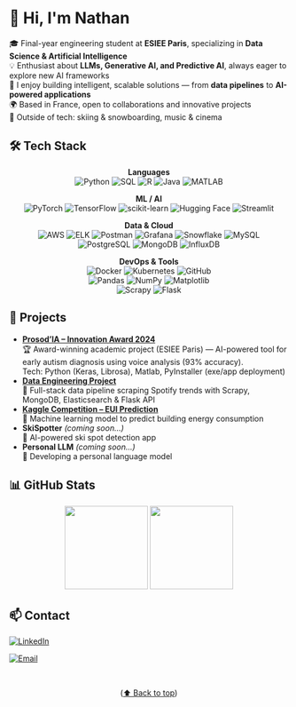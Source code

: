 # 👋 Hi, I'm Nathan  

<!-- 
<div align="center">

![visitors](https://visitor-badge.laobi.icu/badge?page_id=NathanLecoin.NathanLecoin)

</div>
-->


🎓 Final-year engineering student at **ESIEE Paris**, specializing in **Data Science & Artificial Intelligence**  
💡 Enthusiast about **LLMs, Generative AI, and Predictive AI**, always eager to explore new AI frameworks  
🚀 I enjoy building intelligent, scalable solutions — from **data pipelines** to **AI-powered applications**  
🌍 Based in France, open to collaborations and innovative projects  
🎿 Outside of tech: skiing & snowboarding, music & cinema  


## 🛠️ Tech Stack  

<div align="center">

**Languages**  
![Python](https://img.shields.io/badge/Python-3776AB?style=for-the-badge&logo=python&logoColor=white) ![SQL](https://img.shields.io/badge/SQL-336791?style=for-the-badge&logo=postgresql&logoColor=white) ![R](https://img.shields.io/badge/R-276DC3?style=for-the-badge&logo=r&logoColor=white) 
![Java](https://img.shields.io/badge/Java-007396?style=for-the-badge&logo=java&logoColor=white) ![MATLAB](https://img.shields.io/badge/MATLAB-0076A8?style=for-the-badge&logo=mathworks&logoColor=white)  

**ML / AI**  
![PyTorch](https://img.shields.io/badge/PyTorch-EE4C2C?style=for-the-badge&logo=pytorch&logoColor=white) ![TensorFlow](https://img.shields.io/badge/TensorFlow-FF6F00?style=for-the-badge&logo=tensorflow&logoColor=white) ![scikit-learn](https://img.shields.io/badge/scikit--learn-F7931E?style=for-the-badge&logo=scikit-learn&logoColor=white) 
![Hugging Face](https://img.shields.io/badge/HuggingFace-FFD21E?style=for-the-badge&logo=huggingface&logoColor=black) ![Streamlit](https://img.shields.io/badge/Streamlit-FF4B4B?style=for-the-badge&logo=streamlit&logoColor=white)  

**Data & Cloud**  
![AWS](https://img.shields.io/badge/AWS-232F3E?style=for-the-badge&logo=amazon-aws&logoColor=white) ![ELK](https://img.shields.io/badge/ELK-005571?style=for-the-badge&logo=elastic&logoColor=white) ![Postman](https://img.shields.io/badge/Postman-FF6C37?style=for-the-badge&logo=postman&logoColor=white)
![Grafana](https://img.shields.io/badge/Grafana-F46800?style=for-the-badge&logo=grafana&logoColor=white)  ![Snowflake](https://img.shields.io/badge/Snowflake-29B5E8?style=for-the-badge&logo=snowflake&logoColor=white) ![MySQL](https://img.shields.io/badge/MySQL-4479A1?style=for-the-badge&logo=mysql&logoColor=white)  
![PostgreSQL](https://img.shields.io/badge/PostgreSQL-336791?style=for-the-badge&logo=postgresql&logoColor=white)  ![MongoDB](https://img.shields.io/badge/MongoDB-47A248?style=for-the-badge&logo=mongodb&logoColor=white)  ![InfluxDB](https://img.shields.io/badge/InfluxDB-22ADF6?style=for-the-badge&logo=influxdb&logoColor=white)  

**DevOps & Tools**  
![Docker](https://img.shields.io/badge/Docker-2496ED?style=for-the-badge&logo=docker&logoColor=white)  ![Kubernetes](https://img.shields.io/badge/Kubernetes-326CE5?style=for-the-badge&logo=kubernetes&logoColor=white)  ![GitHub](https://img.shields.io/badge/GitHub-181717?style=for-the-badge&logo=github&logoColor=white)  
![Pandas](https://img.shields.io/badge/Pandas-150458?style=for-the-badge&logo=pandas&logoColor=white)  ![NumPy](https://img.shields.io/badge/NumPy-013243?style=for-the-badge&logo=numpy&logoColor=white)  ![Matplotlib](https://img.shields.io/badge/Matplotlib-11557c?style=for-the-badge&logo=plotly&logoColor=white)  
![Scrapy](https://img.shields.io/badge/Scrapy-60A839?style=for-the-badge)  ![Flask](https://img.shields.io/badge/Flask-000000?style=for-the-badge&logo=flask&logoColor=white) 

</div>

 
## 🚀 Projects

- [**Prosod’IA – Innovation Award 2024**](https://github.com/NathanLecoin/Prosod-IA)  
  🏆 Award-winning academic project (ESIEE Paris) — AI-powered tool for early autism diagnosis using voice analysis (93% accuracy).  
  Tech: Python (Keras, Librosa), Matlab, PyInstaller (exe/app deployment)
- [**Data Engineering Project**](https://github.com/NathanLecoin/DataEngineerProject)  
  🎵 Full-stack data pipeline scraping Spotify trends with Scrapy, MongoDB, Elasticsearch & Flask API
- [**Kaggle Competition – EUI Prediction**](https://github.com/NathanLecoin/kaggle-competition-EUI)  
  🤖 Machine learning model to predict building energy consumption
- **SkiSpotter** *(coming soon...)*  
  🎿 AI-powered ski spot detection app
- **Personal LLM** *(coming soon...)*  
  🧠 Developing a personal language model


## 📊 GitHub Stats  

<div align="center">
  <img src="https://github-readme-stats.vercel.app/api?username=NathanLecoin&show_icons=true&theme=tokyonight" height="150em"/>
  <img src="https://github-readme-stats.vercel.app/api/top-langs/?username=NathanLecoin&layout=compact&theme=tokyonight" height="150em"/>
</div>

## 📫 Contact  
[![LinkedIn](https://img.shields.io/badge/LinkedIn-blue?style=for-the-badge&logo=linkedin)](https://www.linkedin.com/in/nathan-lecoin-855940231/)  

[![Email](https://img.shields.io/badge/Email-D14836?style=for-the-badge&logo=gmail&logoColor=white)](mailto:nathan.lecoin@edu.esiee.fr)

<br>

<p align="center">(<a href="#-hi-im-nathan">⬆️ Back to top</a>)</p>